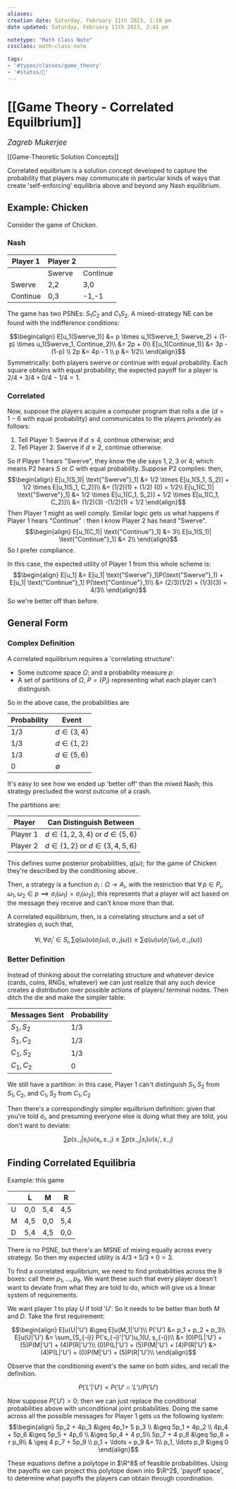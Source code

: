 ```yaml
---
aliases:
creation date: Saturday, February 11th 2023, 1:18 pm
date updated: Saturday, February 11th 2023, 2:41 pm

notetype: "Math Class Note"
cssclass: math-class-note

tags: 
- '#types/classes/game_theory'
- '#status/🚧'
---
```


# [[Game Theory - Correlated Equilbrium]]
<span style = "font-size:120%"><i >Zagreb Mukerjee </i></span>

[[Game-Theoretic Solution Concepts]]


Correlated equilbrium is a solution concept developed to capture the probability that players may communicate in particular kinds of ways that create 'self-enforcing' equilibria above and beyond any Nash equilibrium. 

## Example: Chicken

Consider the game of Chicken.

### Nash

| Player 1 | Player 2 |          |
| -------- | -------- | -------- |
|          | Swerve   | Continue |
| Swerve   | 2,2      | 3,0      |
| Continue | 0,3      | -1,-1    |

The game has two PSNEs: $S_1C_2$ and $C_1 S_2$. A mixed-strategy NE can be found with the indifference conditions: 

$$\begin{align}
E[u_1(Swerve_1)] &= p \times u_1(Swerve_1, Swerve_2) + (1-p) \times u_1(Swerve_1, Continue_2)\\
&= 2p + 0\\
E[u_1(Continue_1)] &= 3p -(1-p) \\
2p &= 4p - 1 \\
p &= 1/2\\
\end{align}$$
Symmetrically: both players swerve or continue with equal probability. Each square obtains with equal probability; the expected payoff for a player is $2/4 + 3/4 + 0/4 -1/4 = 1$. 

### Correlated
Now, suppose the players acquire a computer program that rolls a die ($d= 1-6$ with equal probability) and communicates to the players *privately* as follows: 

1) Tell Player 1: Swerve if $d \leq 4$, continue otherwise; and 
2) Tell Player 2: Swerve if $d \geq 2$, continue otherwise. 

So if Player 1 hears "Swerve", they know the die says $1,2,3$ or $4$; which means P2 hears $S$ or $C$ with equal probability. Suppose P2 complies: then, 
$$\begin{align}
E[u_1(S_1)| \text{"Swerve"}_1] &= 1/2 \times E[u_1(S_1, S_2)] + 1/2 \times E[u_1(S_1, C_2)]\\
&= (1/2)(1) + (1/2) (0) = 1/2\\
E[u_1(C_1)| \text{"Swerve"}_1] &= 1/2 \times E[u_1(C_1, S_2)] + 1/2 \times E[u_1(C_1, C_2)]\\
&=  (1/2)(3) -(1/2)(1) = 1/2
\end{align}$$
Then Player 1 might as well comply. Similar logic gets us what happens if Player 1 hears "Continue" : then I know Player 2 has heard "Swerve". 
$$\begin{align}
E[u_1(C_1)| \text{"Continue"}_1] &= 3\\ 
E[u_1(S_1)| \text{"Continue"}_1] &= 2\\
\end{align}$$
So I prefer compliance.


In this case, the expected utility of Player 1 from this whole scheme is: 
$$\begin{align}
E[u_1] &= E[u_1| \text{"Swerve"}_1]P(\text{"Swerve"}_1) + E[u_1| \text{"Continue"}_1] P(\text{"Continue"}_1)\\
&= (2/3)(1/2) + (1/3)(3) = 4/3\\
\end{align}$$
So we're better off than before. 



## General Form

### Complex Definition

A correlated equilibrium requires a 'correlating structure': 
- Some outcome space $\Omega$;  and a probability measure $p$:
- A set of partitions of $\Omega$, $P = \{P_i\}$  representing what each player can't distinguish.

So in the above case, the probabilities are 

| Probability | Event           |
 | ----------- | --------------- |
| $1/3$       | $d \in \{3,4\}$ |
| $1/3$       | $d \in \{1,2\}$  |
|$1/3$       |          $d \in \{ 5,6\}$ |
| 0           |               $\emptyset$  |

It's easy to see how we ended up 'better off' than the mixed Nash; this strategy precluded the worst outcome of a crash. 

The partitions are: 

| Player | Can Distinguish Between |
| ------ | --------- |
| Player 1       | $d \in \{1,2, 3,4\}$ or $d \in \{5,6\}$ |
| Player 2       | $d \in \{1,2\}$ or $d \in \{3, 4,5, 6\}$

This defines some posterior probabilities, $q(\omega)$; for the game of Chicken they're described by the conditioning above. 

Then, a strategy is a function $\sigma_i: \Omega \to A_i$, with the restriction that $\forall \, p \in P_i, \;\omega_1, \omega_2 \in p \implies \sigma_i(\omega_1) = \sigma_i(\omega_2)$; this represents that a player will act based on the message they receive and can't know more than that. 

A correlated equilibrium, then, is a correlating structure and a set of strategies $\sigma_i$ such that, 

$$  \forall i, \forall \sigma_i' \in S_i,  \sum q(\omega)u(\sigma_i(\omega), \sigma_{-i}(\omega)) \geq \sum q(\omega)u(\sigma_i'(\omega), \sigma_{-i}(\omega))$$
### Better Definition

Instead of thinking about the correlating structure and whatever device (cards, coins, RNGs, whatever) we can just realize that any such device creates a distribution over possible actions of players/ terminal nodes. Then ditch the die and make the simpler table:

| Messages Sent | Probability | 
| ---------------- | ----------- | 
| $S_1, S_2$       | $1/3$       | 
| $S_1, C_2$       | $1/3$       | 
| $C_1, S_2$       | $1/3$       | 
| $C_1, C_2$       | 0           |

We still have a partition: in this case, Player 1 can't distinguish $S_1, S_2$ from $S_1, C_2$, and $C_1, S_2$ from $C_1, C_2$ 

Then there's a correspondingly simpler equilbrium definition: given that you're told $\sigma_i$, and presuming everyone else is doing what they are told, you don't want to deviate: 

$$ \sum p(s_{-i}|s_i) u(s_i, s_{-i}) \geq  \sum p(s_{-i}|s_i) u(s_i', s_{-i}) $$



## Finding Correlated Equilibria


Example: this game 

|   | L   | M   | R   |
| -------- | --- | --- | --- |
| U        | 0,0 | 5,4 | 4,5 |
| M        | 4,5 | 0,0 | 5,4 |
| D        | 5,4 | 4,5 | 0,0    |

There is no PSNE, but there's an MSNE of mixing equally across every strategy. So then my expected utility is $4/3 + 5/3 + 0 = 3$. 

To find a correlated equilibrium, we need to find probabilities across the $9$ boxes: call them $p_1, \ldots, p_9$. We want these such that every player doesn't want to deviate from what they are told to do, which will give us a linear system of requirements. 

We want player 1 to play $U$ if told $'U'$. So it needs to be better than both $M$ and $D$. Take the first requirement:  

$$\begin{align}
E[u(U|'U') &\geq E[u(M_1|'U')\\
P('U') &= p_1 + p_2 + p_3\\ 
E[u(U|'U') &= \sum_{S_{-i}} P('s_{-i}'|'U')u_1(U, s_{-i})\\
&= (0)P(L|'U') + (5)P(M|'U') + (4)P(R|'U')\\
(0)P(L|'U') + (5)P(M|'U') + (4)P(R|'U') &> (4)P(L|'U') + (0)P(M|'U') + (5)P(R|'U')\\
\end{align}$$

Observe that the conditioning event's the same on both sides, and recall the definition. 

$$P('L'|'U') = P('U' \cap 'L')/P('U')$$

Now suppose $P('U') > 0$; then we can just replace the conditional probabilities above with unconditional joint probabilities.  Doing the same across all the possible messages for Player 1 gets us the following system: 
$$\begin{align}
5p_2 + 4p_3 &\geq 4p_1+ 5 p_3 \\
&\geq 5p_1 + 4p_2  \\
4p_4 + 5p_6 &\geq 5p_5 + 4p_6 \\
&\geq 5p_4 + 4 p_5\\
5p_7 + 4 p_8 &\geq 5p_8 + r p_9\\
& \geq 4 p_7 + 5p_9 \\
p_1 + \ldots + p_9 &= 1\\
p_1, \ldots p_9 &\geq 0
\end{align}$$

These equations define a polytope in $\R^8$ of feasible probabilities. Using the payoffs we can project this polytope down into $\R^2$, 'payoff space', to determine what payoffs the players can obtain through coordination. 